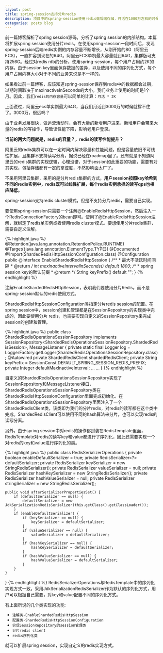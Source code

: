 ```yaml
---
layout: post
title: spring-session支持分片redis
description: 项目中的spring-session使用redis做后端存储，月活在1000万左右的时候，redis内存容量达到25G左右，随着月活的增长，应该思考一下redis扩容的问题？
categories: posts blog
---
```


前一篇博客解析了spring session源码，分析了spring session的内部结构。本篇将扩展spring session使用分片redis。在使用spring-session一段时间后，发现spring-session后端redis实例的内存容量不断增长，从刚开始的8G（阿里云ECS），一直扩容到现在的64G。阿里云ECS单机最大容量就到64G，集群版可支持256G。经过对redis rdb的分析，使用spring-session，每个用户占用约2K的内存。由于session key里面保存数据的差异，以及使用不同的序列化方式，每个用户占用内存大小对于不同的业务来说是不一样的。

<!-- more -->
如果看过前一篇博客，应该知道spring-session保存到redis中的数据都会过期，过期时间取决于maxInactiveInSeconds的大小，我们业务上使用的时间是1个月。因此，我们`redis的内存容量`可以简单的计算：`月活 * 2K`

上面说过，阿里云ecs单实例最大64G，当我们月活到3000万的时候就撑不住了。3000万，很远吗？

由于业务发展很快，做运营活动时，会有大量的新增用户进来，新增用户会带来大量的redis的写操作，导致读性能下降，影响老用户登录。

**当前的两大问题就是，redis的容量？，redis的读写性能提升？**
 
阿里云的redis集群可以在一定时间内解决容量和性能问题，但是容量依旧不可线性扩展，且集群不支持读写分离，据说已经在roadmap里了。还有就是不知道阿里云的redis集群的实现逻辑，心理没谱，对于session如此重要的功能，需要有对其实现，包括存储都有一定的掌控度，不然影响面太广了。

不采用阿里云集群，采用的是分片redis集群的方式，**用户session按照key哈希到不同的redis实例中，redis既可以线性扩展，每个redis实例承担的读写qps也相应降低。**

spring-session支持redis cluster模式，但是不支持分片redis，需要自己实现。

要使用spring-session只需要一个注解@EnableRedisHttpSession，然后注入一个RedisConnectionFactory的bean即可。使用了@EnableRedisHttpSession注解，就绑定了redis单实例或者使用redis cluster模式。要想使用分片redis集群，需要自定义注解。

{% highlight java  %}
@Retention(java.lang.annotation.RetentionPolicy.RUNTIME)
@Target({java.lang.annotation.ElementType.TYPE})
@Documented
@Import(ShardedRedisHttpSessionConfiguration.class)
@Configuration
public @interface EnableShardedRedisHttpSession {
    /**
     * 最大不活跃时间间隔
     * @return
     */
    int maxInactiveIntervalInSeconds() default 1800;
    /**
     * spring session key的默认前缀
     * @return
     */
    String keyPrefix() default "";
}
{% endhighlight %}

注解EnableShardedRedisHttpSession，表明我们要使用分片Redis，而不是spring-session默认的redis使用方式。

ShardedRedisHttpSessionConfiguration类指定分片redis session的配置。在spring session中，session创建和管理都是在SessionRepository的实现类中完成的，因此要使用分片 redis，也需要实现自定义的SessionRepository来完成session的创建和管理。

{% highlight java %}
public class ShardedRedisOperationsSessionRepository implements SessionRepository<ShardedRedisOperationsSessionRepository.ShardedRedisSession>, MessageListener {
    private static final Logger log = LoggerFactory.getLogger(ShardedRedisOperationsSessionRepository.class);
    @Autowired
    private ShardedRedisClient shardedRedisClient;
    private String keyPrefix = SessionConst.DEFAULT_SPRING_SESSION_REDIS_PREFIX;
    private Integer defaultMaxInactiveInterval;
	... ...
}
{% endhighlight %}

自定义的ShardedRedisOperationsSessionRepository实现了SessionRepository和MessageListener接口，ShardedRedisOperationsSessionRepository类在ShardedRedisHttpSessionConfiguration里面完成初始化。在ShardedRedisOperationsSessionRepository里面注入了一个ShardedRedisClient类，该类即为我们的分片redis，对redis的读写都在这个类中完成。ShardedRedisClient可以使用不同的hash算法来分片，也可以实现redis的读写分离。

另外，由于spring session中对redis的操作都封装在RedisTemplate里面，RedisTemplate对redis的读写key和value都进行了序列化，因此还需要实现一个对redis的key和value进行序列化的类。

{% highlight java %}
public class RedisSerializerOperations {
    private boolean enableDefaultSerializer = true;
    private RedisSerializer<?> defaultSerializer;
    private RedisSerializer keySerializer = new StringRedisSerializer();
    private RedisSerializer valueSerializer = null;
    private RedisSerializer hashKeySerializer = new StringRedisSerializer();
    private RedisSerializer hashValueSerializer = null;
    private RedisSerializer<String> stringSerializer = new StringRedisSerializer();

    public void afterSerializerPropertiesSet() {
        if (defaultSerializer == null) {
            defaultSerializer = new JdkSerializationRedisSerializer(this.getClass().getClassLoader());
        }
        if (enableDefaultSerializer) {
            if (keySerializer == null) {
                keySerializer = defaultSerializer;
            }
            if (valueSerializer == null) {
                valueSerializer = defaultSerializer;
            }
            if (hashKeySerializer == null) {
                hashKeySerializer = defaultSerializer;
            }
            if (hashValueSerializer == null) {
                hashValueSerializer = defaultSerializer;
            }
        }
    }
}
{% endhighlight %}
RedisSerializerOperations与RedisTemplate中的序列化实现方式一致，采用JdkSerializationRedisSerializer作为默认的序列化方式，用户可以根据自己需要，对key和value配置不同的序列化方式。

有上面所说的几个类实现的功能:
+ `注解类-EnableShardedRedisHttpSession`
+ `配置类-ShardedRedisHttpSessionConfiguration`
+ `实现SessionRepository的session管理类`
+ `分片redis client`
+ `redis序列化类`

就可以扩展spring session，实现自定义的redis实现方式。


